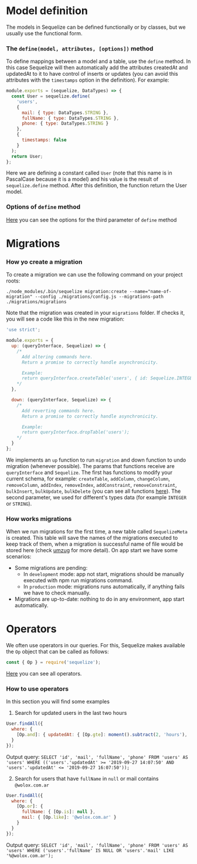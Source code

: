 # Model definition

The models in Sequelize can be defined functionally or by classes, but we usually use the functional form.

### The `define(model, attributes, [options])` method

To define mappings between a model and a table, use the `define` method. In this case Sequelize will then automatically add the attributes createdAt and updatedAt to it to have control of inserts or updates (you can avoid this attributes with the `timestamps` option in the definition).
For example:

```javascript
module.exports = (sequelize, DataTypes) => {
  const User = sequelize.define(
    'users',
    {
      mail: { type: DataTypes.STRING },
      fullName: { type: DataTypes.STRING },
      phone: { type: DataTypes.STRING }
    },
    {
      timestamps: false
    }
  );
  return User;
};
```

Here we are defining a constant called `User` (note that this name is in PascalCase because it is a model) and his value is the result of `sequelize.define` method. After this definition, the function return the User model.

### Options of `define` method

[Here](https://sequelize.readthedocs.io/en/2.0/docs/models-definition/#configuration) you can see the options for the third parameter of `define` method

# Migrations

### How yo create a migration

To create a migration we can use the following command on your project roots:

`./node_modules/.bin/sequelize migration:create --name="name-of-migration" --config ./migrations/config.js --migrations-path ./migrations/migrations`

Note that the migration was created in your `migrations` folder. If checks it, you will see a code like this in the new migration:

```javascript
'use strict';

module.exports = {
  up: (queryInterface, Sequelize) => {
    /*
      Add altering commands here.
      Return a promise to correctly handle asynchronicity.

      Example:
      return queryInterface.createTable('users', { id: Sequelize.INTEGER });
    */
  },

  down: (queryInterface, Sequelize) => {
    /*
      Add reverting commands here.
      Return a promise to correctly handle asynchronicity.

      Example:
      return queryInterface.dropTable('users');
    */
  }
};
```

We implements an `up` function to run `migration` and down function to undo migration (whenever possible).
The params that functions receive are `queryInterface` and `Sequelize`. The first has functions to modify your current schema, for example: `createTable`, `addColumn`, `changeColumn`, `removeColumn`, `addIndex`, `removeIndex`, `addConstraint`, `removeConstraint`, `bulkInsert`, `bulkUpdate`, `bulkDelete` (you can see all functions [here](https://sequelize.org/master/class/lib/query-interface.js~QueryInterface.html)). The second parameter, we used for different's types data (for example `INTEGER` or `STRING`).

### How works migrations

When we run migrations for the first time, a new table called `SequelizeMeta` is created. This table will save the names of the migrations executed to keep track of them, when a migration is successful name of file would be stored here (check [umzug](https://github.com/sequelize/umzug) for more detail).
On app start we have some scenarios:

- Some migrations are pending:
  - In `development` mode: app not start, migrations should be manually executed with npm run migrations command.
  - In `production` mode: migrations runs automatically, if anything fails we have to check manually.
- Migrations are up-to-date: nothing to do in any environment, app start automatically.

# Operators

We often use operators in our queries. For this, Sequelize makes available the `Op` object that can be called as follows:

```javascript
const { Op } = require('sequelize');
```

[Here](https://sequelize.org/master/manual/querying.html#operators) you can see all operators.

### How to use operators

In this section you will find some examples

1. Search for updated users in the last two hours

```javascript
User.findAll({
  where: {
    [Op.and]: { updatedAt: { [Op.gte]: moment().subtract(2, 'hours'), [Op.lte]: moment() } }
  }
});
```

Output query: `SELECT 'id', 'mail', 'fullName', 'phone' FROM 'users' AS 'users' WHERE (('users'.'updatedAt' >= '2019-09-27 14:07:50' AND 'users'.'updatedAt' <= '2019-09-27 16:07:50'));`

2. Search for users that have `fullName` in `null` or mail contains `@wolox.com.ar`

```javascript
User.findAll({
  where: {
    [Op.or]: {
      fullName: { [Op.is]: null },
      mail: { [Op.like]: '@wolox.com.ar' }
    }
  }
});
```

Output query: `SELECT 'id', 'mail', 'fullName', 'phone' FROM 'users' AS 'users' WHERE ('users'.'fullName' IS NULL OR 'users'.'mail' LIKE '%@wolox.com.ar');`
